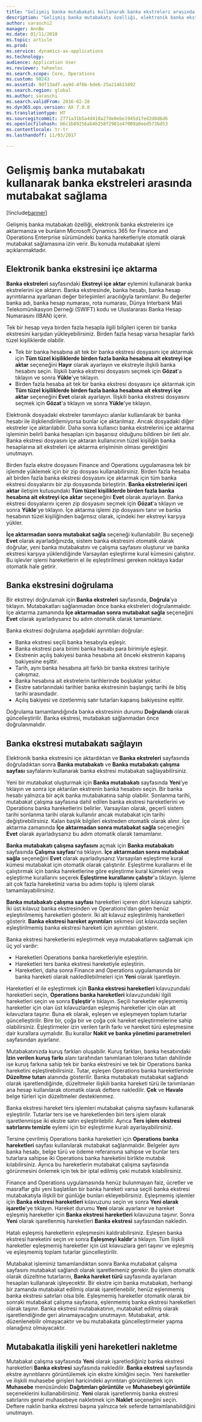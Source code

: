 ```yaml
---
title: "Gelişmiş banka mutabakatı kullanarak banka ekstreleri arasında mutabakat sağlayın"
description: "Gelişmiş banka mutabakatı özelliği, elektronik banka ekstrelerini içe aktarmanıza ve bunların Microsoft Dynamics 365 for Finance and Operations Enterprise sürümündeki banka hareketleriyle otomatik olarak mutabakat sağlamasına izin verir. Bu konuda mutabakat işlemi açıklanmaktadır."
author: saraschi2
manager: AnnBe
ms.date: 01/11/2018
ms.topic: article
ms.prod: 
ms.service: dynamics-ax-applications
ms.technology: 
audience: Application User
ms.reviewer: twheeloc
ms.search.scope: Core, Operations
ms.custom: 98243
ms.assetid: 9df13adf-aa9d-4f6b-bde6-25a214611692
ms.search.region: global
ms.author: saraschi
ms.search.validFrom: 2016-02-28
ms.dyn365.ops.version: AX 7.0.0
ms.translationtype: HT
ms.sourcegitcommit: 2771a31b5a4d418a27de0ebe1945d1fed2d8d6d6
ms.openlocfilehash: b6c1b89256ab4b258f2901e47009a0eed573bd53
ms.contentlocale: tr-tr
ms.lasthandoff: 11/03/2017

---
```


# <a name="reconcile-bank-statements-by-using-advanced-bank-reconciliation"></a>Gelişmiş banka mutabakatı kullanarak banka ekstreleri arasında mutabakat sağlama

[!include[banner](../includes/banner.md)]


Gelişmiş banka mutabakatı özelliği, elektronik banka ekstrelerini içe aktarmanıza ve bunların Microsoft Dynamics 365 for Finance and Operations Enterprise sürümündeki banka hareketleriyle otomatik olarak mutabakat sağlamasına izin verir. Bu konuda mutabakat işlemi açıklanmaktadır.  

<a name="import-an-electronic-bank-statement"></a>Elektronik banka ekstresini içe aktarma
-----------------------------------

**Banka ekstreleri** sayfasındaki **Ekstreyi içe aktar** eylemini kullanarak banka ekstrelerini içe aktarın. Banka ekstresinde, banka hesabı, banka hesap ayrıntılarına ayarlanan değer birleşimleri aracılığıyla tanımlanır. Bu değerler banka adı, banka hesap numarası, rota numarası, Dünya Interbank Mali Telekomünikasyon Derneği (SWIFT) kodu ve Uluslararası Banka Hesap Numarasını (IBAN) içerir. 

Tek bir hesap veya birden fazla hesapla ilgili bilgileri içeren bir banka ekstresini karşıdan yükleyebilirsiniz. Birden fazla hesap varsa hesaplar farklı tüzel kişiliklerde olabilir.

-   Tek bir banka hesabına ait tek bir banka ekstresi dosyasını içe aktarmak için **Tüm tüzel kişiliklerde birden fazla banka hesabına ait ekstreyi içe aktar** seçeneğini **Hayır** olarak ayarlayın ve ekstreyle ilişkili banka hesabını seçin. İlişkili banka ekstresi dosyasını seçmek için **Gözat**'a tıklayın ve sonra **Yükle**'ye tıklayın.
-   Birden fazla hesaba ait tek bir banka ekstresi dosyasını içe aktarmak için **Tüm tüzel kişiliklerde birden fazla banka hesabına ait ekstreyi içe aktar** seçeneğini **Evet** olarak ayarlayın. İlişkili banka ekstresi dosyasını seçmek için **Gözat**'a tıklayın ve sonra **Yükle**'ye tıklayın.

Elektronik dosyadaki ekstreler tanımlayıcı alanlar kullanılarak bir banka hesabı ile ilişkilendirilemiyorsa bunlar içe aktarılmaz. Ancak dosyadaki diğer ekstreler içe aktarılabilir. Daha sonra kullanıcı banka ekstrelerini içe aktarma işleminin belirli banka hesapları için başarısız olduğunu bildiren bir ileti alır. Banka ekstresi dosyasını içe aktaran kullanıcının tüzel kişiliğin banka hesaplarına ait ekstreleri içe aktarma erişiminin olması gerektiğini unutmayın. 

Birden fazla ekstre dosyasını Finance and Operations uygulamasına tek bir işlemde yüklemek için bir zip dosyası kullanabilirsiniz. Birden fazla hesaba ait birden fazla banka ekstresi dosyasını içe aktarmak için tüm banka ekstresi dosyalarını bir zip dosyasında birleştirin. **Banka ekstrelerini içeri aktar** iletişim kutusundaki **Tüm tüzel kişiliklerde birden fazla banka hesabına ait ekstreyi içe aktar** seçeneğini **Evet** olarak ayarlayın. Banka ekstresi dosyalarını içeren zip dosyasını seçmek için **Gözat**'a tıklayın ve sonra **Yükle**'ye tıklayın. İçe aktarma işlemi zip dosyasını tanır ve banka hesabının tüzel kişiliğinden bağımsız olarak, içindeki her ekstreyi karşıya yükler. 

**İçe aktarmadan sonra mutabakat sağla** seçeneği kullanılabilir. Bu seçeneği **Evet** olarak ayarladığınızda, sistem banka ekstresini otomatik olarak doğrular, yeni banka mutabakatını ve çalışma sayfasını oluşturur ve banka ekstresi karşıya yüklendiğinde Varsayılan eşleştirme kural kümesini çalıştırır. Bu işlevler işlemi hareketlerin el ile eşleştirilmesi gereken noktaya kadar otomatik hale getirir.

## <a name="validate-the-bank-statement"></a>Banka ekstresini doğrulama
Bir ekstreyi doğrulamak için **Banka ekstreleri** sayfasında, **Doğrula**'ya tıklayın. Mutabakatları sağlanmadan önce banka ekstreleri doğrulanmalıdır. İçe aktarma zamanında **İçe aktarmadan sonra mutabakat sağla** seçeneğini **Evet** olarak ayarladıysanız bu adım otomatik olarak tamamlanır. 

Banka ekstresi doğrulama aşağıdaki ayrıntıları doğrular:

-   Banka ekstresi seçili banka hesabıyla eşleşir.
-   Banka ekstresi para birimi banka hesabı para birimiyle eşleşir.
-   Ekstrenin açılış bakiyesi banka hesabına ait önceki ekstrenin kapanış bakiyesine eşittir.
-   Tarih, aynı banka hesabına ait farklı bir banka ekstresi tarihiyle çakışmaz.
-   Banka hesabına ait ekstrelerin tarihlerinde boşluklar yoktur.
-   Ekstre satırlarındaki tarihler banka ekstresinin başlangıç tarihi ile bitiş tarihi arasındadır.
-   Açılış bakiyesi ve özetlenmiş satır tutarları kapanış bakiyesine eşittir.

Doğrulama tamamlandığında banka ekstresinin durumu **Doğrulandı** olarak güncelleştirilir. Banka ekstresi, mutabakatı sağlanmadan önce doğrulanmalıdır.

## <a name="reconcile-the-bank-statement"></a>Banka ekstresi mutabakatı sağlayın
Elektronik banka ekstresini içe aktardıktan ve **Banka ekstreleri** sayfasında doğruladıktan sonra **Banka mutabakatı** ve **Banka mutabakatı çalışma sayfası** sayfalarını kullanarak banka ekstresi mutabakatı sağlayabilirsiniz. 

Yeni bir mutabakat oluşturmak için **Banka mutabakatı** sayfasında **Yeni**'ye tıklayın ve sonra içe aktarılan ekstrenin banka hesabını seçin. Bir banka hesabı yalnızca bir açık banka mutabakatına sahip olabilir. Sonlanma tarihi, mutabakat çalışma sayfasına dahil edilen banka ekstresi hareketlerini ve Operations banka hareketlerini belirler. Varsayılan olarak, geçerli sistem tarihi sonlanma tarihi olarak kullanılır ancak mutabakat için tarihi değiştirebilirsiniz. Kalan başlık bilgileri ekstreden otomatik olarak alınır. İçe aktarma zamanında **İçe aktarmadan sonra mutabakat sağla** seçeneğini **Evet** olarak ayarladıysanız bu adım otomatik olarak tamamlanır. 

**Banka mutabakatı çalışma sayfasını** açmak için **Banka mutabakatı** sayfasında **Çalışma sayfası**'na tıklayın. **İçe aktarmadan sonra mutabakat sağla** seçeneğini **Evet** olarak ayarladıysanız Varsayılan eşleştirme kural kümesi mutabakat için otomatik olarak çalıştırılır. Eşleştirme kurallarını el ile çalıştırmak için banka hareketlerine göre eşleştirme kural kümeleri veya eşleştirme kurallarını seçerek **Eşleştirme kurallarını çalıştır**'a tıklayın. İşleme ait çok fazla hareketiniz varsa bu adımı toplu iş işlemi olarak tamamlayabilirsiniz. 

**Banka mutabakatı çalışma sayfası** hareketleri içeren dört kılavuza sahiptir. İki üst kılavuz banka ekstresinden ve Operations'dan gelen henüz eşleştirilmemiş hareketleri gösterir. İki alt kılavuz eşleştirilmiş hareketleri gösterir. **Banka ekstresi hareket ayrıntıları** sekmesi üst kılavuzda seçilen eşleştirilmemiş banka ekstresi hareketi için ayrıntıları gösterir. 

Banka ekstresi hareketlerini eşleştirmek veya mutabakatlarını sağlamak için üç yol vardır:

-   Hareketleri Operations banka hareketleriyle eşleştirin.
-   Hareketleri ters banka ekstresi hareketiyle eşleştirin.
-   Hareketleri, daha sonra Finance and Operations uygulamasında bir banka hareketi olarak nakledilebilmeleri için **Yeni** olarak işaretleyin.

Hareketleri el ile eşleştirmek için **Banka ekstresi hareketleri** kılavuzundaki hareketleri seçin, **Operations banka hareketleri** kılavuzundaki ilgili hareketleri seçin ve sonra **Eşleştir**'e tıklayın. Seçili hareketler eşleşmemiş hareketler için olan üst kılavuzlardan eşleşmiş hareketler için olan alt kılavuzlara taşınır. Buna ek olarak, eşleşen ve eşleşmeyen toplam tutarlar güncelleştirilir. Bire bir, çoğa bir ve çoğa çok hareket eşleştirmelerine sahip olabilirsiniz. Eşleştirmeler izin verilen tarih farkı ve hareket türü eşleşmesine dair kurallara uymalıdır. Bu kurallar **Nakit ve banka yönetimi parametreleri** sayfasından ayarlanır.

Mutabakatınızda kuruş farkları oluşabilir. Kuruş farkları, banka hesabındaki **İzin verilen kuruş farkı** alanı tarafından tanımlanan tolerans tutarı dahilinde ise kuruş farkına sahip tek bir banka ekstresini ve tek bir Operations banka hareketini eşleştirebilirsiniz. Tutar, eşleşen Operations banka hareketlerinde **Düzeltme tutarı** alanında gösterilir. Banka mutabakatı mutabakat sağlandı olarak işaretlendiğinde, düzeltmeler ilişkili banka hareketi türü ile tanımlanan ana hesap kullanılarak otomatik olarak deftere nakledilir. **Çek** ve **Havale** belge türleri için düzeltmeler desteklenmez. 

Banka ekstresi hareket ters işlemleri mutabakat çalışma sayfasını kullanarak eşleştirilir. Tutarlar ters ise ve hareketlerden biri ters işlem olarak işaretlenmişse iki ekstre satırı eşleştirilebilir. Ayrıca **Ters işlem ekstresi satırlarını temizle** eylemi için bir eşleştirme kuralı ayarlayabilirsiniz.

Tersine çevrilmiş Operations banka hareketleri için **Operations banka hareketleri** sayfası kullanılarak mutabakat sağlanmalıdır. Belgeler aynı banka hesabı, belge türü ve ödeme referansına sahipse ve bunlar ters tutarlara sahipse iki Operations banka hareketini birlikte mutabık kılabilirsiniz. Ayrıca bu hareketlerin mutabakat çalışma sayfasında görünmesini önlemek için tek bir iptal edilmiş çeki mutabık kılabilirsiniz. 

Finance and Operations uygulamasında henüz bulunmayan faiz, ücretler ve masraflar gibi yeni başlatılan bir banka hareketi varsa seçili banka ekstresi mutabakatıyla ilişkili bir günlüğe bunları ekleyebilirsiniz. Eşleşmemiş işlemler için **Banka ekstresi hareketleri** kılavuzunu seçin ve sonra **Yeni olarak işaretle**'ye tıklayın. Hareket durumu **Yeni** olarak ayarlanır ve hareket eşleşmiş hareketler için **Banka ekstresi hareketleri** kılavuzuna taşınır. Sonra **Yeni** olarak işaretlenmiş hareketleri **Banka ekstresi** sayfasından nakledin. 

Hatalı eşleşmiş hareketlerin eşleşmesini kaldırabilirsiniz. Eşleşen banka ekstresi hareketini seçin ve sonra **Eşleşmeyi kaldır**'a tıklayın. Tüm ilişkili hareketler eşleşmemiş hareketler için üst kılavuzlara geri taşınır ve eşleşmiş ve eşleşmemiş toplam tutarlar güncelleştirilir. 

Mutabakat işleminiz tamamlandıktan sonra Banka mutabakat çalışma sayfasını mutabakat sağlandı olarak işaretlemeniz gerekir.  Bu işlem otomatik olarak düzeltme tutarlarını, **Banka hareket türü** sayfasında ayarlanan hesapları kullanarak işleyecektir.  Bir ekstre için banka mutabakatı, herhangi bir zamanda mutabakat edilmiş olarak işaretlenebilir, henüz eşlenmemiş banka ekstresi satırları olsa bile.  Eşleşmemiş hareketler otomatik olarak bir sonraki mutabakat çalışma sayfasına, eşlenmemiş banka ekstresi hareketleri olarak taşınır.  Banka ekstresi mutabakatının, mutabakat edilmiş olarak işaretlendiğinde geri alınamayacağını unutmayın.  Mutabakat, artık düzenlenebilir olmayacaktır ve bu mutabakata güncelleştirmeler yapma olanağınız olmayacaktır.

## <a name="post-new-transactions-that-are-associated-with-the-reconciliation"></a>Mutabakatla ilişkili yeni hareketleri nakletme
Mutabakat çalışma sayfasında **Yeni** olarak işaretlediğiniz banka ekstresi hareketleri **Banka ekstresi** sayfasında nakledilir. **Banka ekstresi** sayfasında ekstre ayrıntılarını görüntülemek için ekstre kimliğini seçin. Yeni hareketler ve ilişkili muhasebe girişleri haricindeki ayrıntıları görüntülemek için **Muhasebe** menüsündeki **Dağıtımları görüntüle** ve **Muhasebeyi görüntüle** seçeneklerini kullanabilirsiniz. **Yeni** olarak işaretlenmiş banka ekstresi satırlarını genel muhasebeye nakletmek için **Naklet** seçeneğini seçin. Deftere naklin banka ekstresi başına yalnızca tek seferde tamamlanabildiğini unutmayın.




